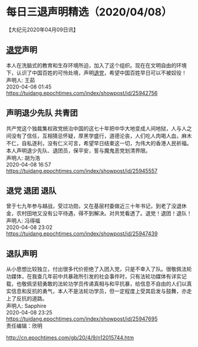 # 每日三退声明精选（2020/04/08）
  
  
【大纪元2020年04月09日讯】  
## <a href="http://cn.epochtimes.com/gb/tag/%E9%80%80%E5%85%9A.html">退党</a>声明  
本人在洗脑式的教育和生存环境所迫，加入了这个组织。现在在文明自由的环境下，认识了中国百姓的可怜处境，声明<a href="http://cn.epochtimes.com/gb/tag/%E9%80%80%E5%85%9A.html">退党</a>，希望中国百姓早日可以不被奴役！  
声明人: 王茹  
2020-04-08 01:45  
https://tuidang.epochtimes.com/index/showpost/id/25942756  
## 声明退少先队 共青团  
共产党这个独裁集权政党统治中国的这七十年把中华大地变成人间地狱，人与人之间没有了信任，互相猜忌怀疑，厚黑学盛行，道德沦丧，人们吃人肉喝人血，麻木不仁，自私逐利，没有仁义可言，希望早日结束这一切，为伟大的香港人民祈福。  
本人声明退少先队、退团员，保平安，誓与魔鬼恶党划清界限。  
声明人: 胡为浩  
2020-04-08 16:57  
https://tuidang.epochtimes.com/index/showpost/id/25945557  
## 退党 退团 退队  
曾于七九年参与越战，受过功勋，又在基层村委做近三十年书记，到老了没退休金，农村田地又没有公平待遇，得不到解决。对共党看透了。退党！退团！退队！  
声明人: 冯得福  
2020-04-08 23:02  
https://tuidang.epochtimes.com/index/showpost/id/25947439  
## 退队声明  
从小思想比较独立，付出很多代价拒绝了入团入党，只是不幸入了队。很敬佩法轮功媒体，在我查几年前中共暴政所引发的社会事件时，只有法轮功媒体有详实记载，也敬佩坚韧勇敢的法轮功学员传递真相与和平抗暴，给信息不自由的人们以真实信息和反抗的勇气，本人不是法轮功学员，但一定程度上受其启发与鼓舞，亦走上了反抗的道路。  
声明人: Sapphire  
2020-04-08 23:25  
https://tuidang.epochtimes.com/index/showpost/id/25947695  
责任编辑：欣明  
  
  
  
http://cn.epochtimes.com/gb/20/4/9/n12015744.htm
